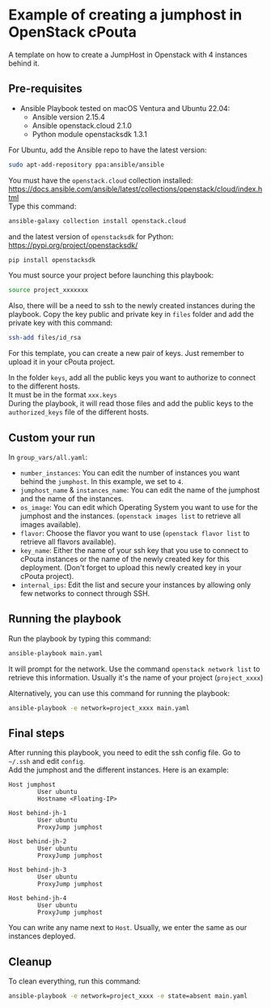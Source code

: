 # Example of creating a jumphost in OpenStack cPouta
A template on how to create a JumpHost in Openstack with 4 instances behind it.


## Pre-requisites
- Ansible Playbook tested on macOS Ventura and Ubuntu 22.04:  
  - Ansible version 2.15.4
  - Ansible openstack.cloud 2.1.0
  - Python module openstacksdk 1.3.1

For Ubuntu, add the Ansible repo to have the latest version:
```sh
sudo apt-add-repository ppa:ansible/ansible
```

You must have the `openstack.cloud` collection installed: https://docs.ansible.com/ansible/latest/collections/openstack/cloud/index.html  
Type this command:
```sh
ansible-galaxy collection install openstack.cloud
```
and the latest version of `openstacksdk` for Python: https://pypi.org/project/openstacksdk/  
```sh
pip install openstacksdk
```

You must source your project before launching this playbook:  
```sh
source project_xxxxxxx
```

Also, there will be a need to ssh to the newly created instances during the playbook. Copy the key public and private key in `files` folder and add the private key with this command:  
```sh
ssh-add files/id_rsa
```
For this template, you can create a new pair of keys. Just remember to upload it in your cPouta project.  

In the folder `keys`, add all the public keys you want to authorize to connect to the different hosts.  
It must be in the format `xxx.keys`  
During the playbook, it will read those files and add the public keys to the `authorized_keys` file of the different hosts.


## Custom your run
In `group_vars/all.yaml`:
- `number_instances`: You can edit the number of instances you want behind the `jumphost`. In this example, we set to `4`.  
- `jumphost_name` & `instances_name`: You can edit the name of the jumphost and the name of the instances.
- `os_image`: You can edit which Operating System you want to use for the jumphost and the instances. (`openstack images list` to retrieve all images available).
- `flavor`: Choose the flavor you want to use (`openstack flavor list` to retrieve all flavors available).
- `key_name`: Either the name of your ssh key that you use to connect to cPouta instances or the name of the newly created key for this deployment. (Don't forget to upload this newly created key in your cPouta project).
- `internal_ips`: Edit the list and secure your instances by allowing only few networks to connect through SSH.


## Running the playbook
Run the playbook by typing this command:  
```sh
ansible-playbook main.yaml
```
It will prompt for the network. Use the command `openstack network list` to retrieve this information. Usually it's the name of your project (`project_xxxx`)

Alternatively, you can use this command for running the playbook:
```sh
ansible-playbook -e network=project_xxxx main.yaml
```


## Final steps
After running this playbook, you need to edit the ssh config file. Go to `~/.ssh` and edit `config`.  
Add the jumphost and the different instances. Here is an example:  
```
Host jumphost
        User ubuntu
        Hostname <Floating-IP>

Host behind-jh-1
        User ubuntu
        ProxyJump jumphost

Host behind-jh-2
        User ubuntu
        ProxyJump jumphost

Host behind-jh-3
        User ubuntu
        ProxyJump jumphost

Host behind-jh-4
        User ubuntu
        ProxyJump jumphost
```

You can write any name next to `Host`. Usually, we enter the same as our instances deployed.


## Cleanup
To clean everything, run this command:  
```sh
ansible-playbook -e network=project_xxxx -e state=absent main.yaml
```